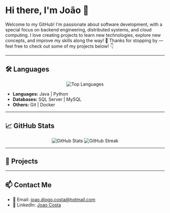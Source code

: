 # Hi there, I'm João 👋

Welcome to my GitHub! I'm passionate about software development, with a special focus on backend engineering, distributed systems, and cloud computing.
I love creating projects to learn new technologies, explore new concepts, and improve my skills along the way! 🚀
Thanks for stopping by — feel free to check out some of my projects below! 👇

---

## 🛠️ Languages

<p align="center">
  <img src="https://github-readme-stats.vercel.app/api/top-langs/?username=Joaocccosta&layout=compact&theme=radical" alt="Top Languages" />
</p>

- **Languages:** Java | Python
- **Databases:** SQL Server | MySQL
- **Others:** Git | Docker

---

## 📈 GitHub Stats

<p align="center">
  <img src="https://github-readme-stats.vercel.app/api?username=Joaocccosta&show_icons=true&theme=radical" alt="GitHub Stats" />
  <img src="https://github-readme-streak-stats.herokuapp.com?user=Joaocccosta&theme=radical" alt="GitHub Streak" />
</p>

---

## 🚀 Projects


---

## 📫 Contact Me

- 📧 Email: joao.diogo.costa@hotmail.com
- 💼 LinkedIn: [Joao Costa](https://www.linkedin.com/in/joaodcosta/)
